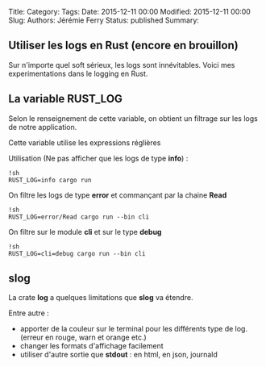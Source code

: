 Title: 
Category: 
Tags: 
Date: 2015-12-11 00:00
Modified: 2015-12-11 00:00
Slug: 
Authors: Jérémie Ferry
Status: published
Summary:

## Utiliser les logs en Rust (encore en brouillon)

Sur n'importe quel soft sérieux, les logs sont innévitables.
Voici mes experimentations dans le logging en Rust.

## La variable RUST_LOG

 Selon le renseignement de cette variable, on obtient un filtrage sur les logs de notre application.

 Cette variable utilise les expressions réglières

Utilisation (Ne pas afficher que les logs de type **info**) :

    !sh
    RUST_LOG=info cargo run

On filtre les logs de type **error** et commançant par la chaine **Read**

    !sh
    RUST_LOG=error/Read cargo run --bin cli


On filtre sur le module **cli** et sur le type **debug**

    !sh
    RUST_LOG=cli=debug cargo run --bin cli

## slog

La crate **log** a quelques limitations que **slog** va étendre.

Entre autre :

- apporter de la couleur sur le terminal pour les différents type de log. (erreur en rouge, warn et orange etc.)
- changer les formats d'affichage facilement
- utiliser d'autre sortie que **stdout** : en html, en json, journald 
